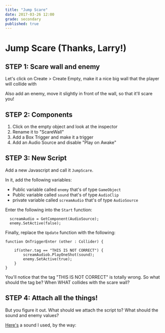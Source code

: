 ```yaml
---
title: "Jump Scare"
date: 2017-03-26 12:00
grade: secondary
published: true
---
```


# Jump Scare (Thanks, Larry!)

## STEP 1: Scare wall and enemy

Let's click on Create > Create Empty, make it a nice big wall that the player will collide with

Also add an enemy, move it slightly in front of the wall, so that it'll scare you!

## STEP 2: Components

1. Click on the empty object and look at the inspector
2. Rename it to "ScareWall"
3. Add a Box Trigger and make it a trigger
4. Add an Audio Source and disable "Play on Awake"

## STEP 3: New Script

Add a new Javascript and call it `JumpScare`.

In it, add the following variables:

- Public variable called `enemy` that's of type `GameObject`
- Public variable called `sound` that's of type `AudioClip`
- private variable called `screamAudio` that's of type `AudioSource`

Enter the following into the `Start` function:

```
  screamAudio = GetComponent(AudioSource);
  enemy.SetActive(false);
```

Finally, replace the `Update` function with the following:

```
function OnTriggerEnter (other : Collider) {

	if(other.tag == "THIS IS NOT CORRECT") {
  		screamAudiob.PlayOneShot(sound);
  		enemy.SetActive(true);
	}
}
```

You'll notice that the tag "THIS IS NOT CORRECT" is totally wrong. So what should the tag be? When WHAT collides with the scare wall?

## STEP 4: Attach all the things!

But you figure it out. What should we attach the script to? What should the sound and enemy values?

[Here's](http://soundbible.com/grab.php?id=1517&type=mp3) a sound I used, by the way:
